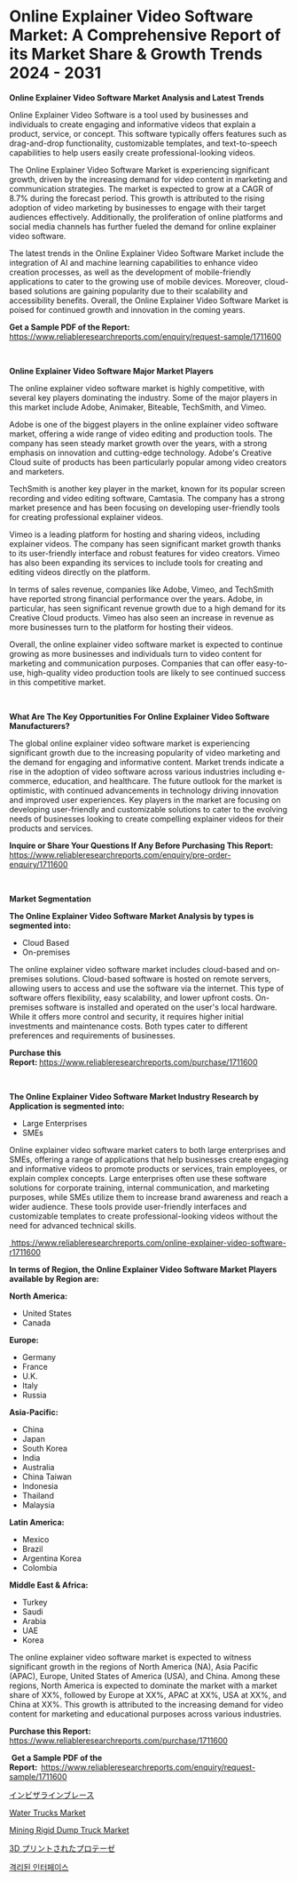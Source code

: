 <p><h1>Online Explainer Video Software Market: A Comprehensive Report of its Market Share & Growth Trends 2024 - 2031</h1></p><p><strong>Online Explainer Video Software Market Analysis and Latest Trends</strong></p>
<p><p>Online Explainer Video Software is a tool used by businesses and individuals to create engaging and informative videos that explain a product, service, or concept. This software typically offers features such as drag-and-drop functionality, customizable templates, and text-to-speech capabilities to help users easily create professional-looking videos.</p><p>The Online Explainer Video Software Market is experiencing significant growth, driven by the increasing demand for video content in marketing and communication strategies. The market is expected to grow at a CAGR of 8.7% during the forecast period. This growth is attributed to the rising adoption of video marketing by businesses to engage with their target audiences effectively. Additionally, the proliferation of online platforms and social media channels has further fueled the demand for online explainer video software.</p><p>The latest trends in the Online Explainer Video Software Market include the integration of AI and machine learning capabilities to enhance video creation processes, as well as the development of mobile-friendly applications to cater to the growing use of mobile devices. Moreover, cloud-based solutions are gaining popularity due to their scalability and accessibility benefits. Overall, the Online Explainer Video Software Market is poised for continued growth and innovation in the coming years.</p></p>
<p><strong>Get a Sample PDF of the Report:&nbsp;</strong> <a href="https://www.reliableresearchreports.com/enquiry/request-sample/1711600">https://www.reliableresearchreports.com/enquiry/request-sample/1711600</a></p>
<p>&nbsp;</p>
<p><strong>Online Explainer Video Software Major Market Players</strong></p>
<p><p>The online explainer video software market is highly competitive, with several key players dominating the industry. Some of the major players in this market include Adobe, Animaker, Biteable, TechSmith, and Vimeo.</p><p>Adobe is one of the biggest players in the online explainer video software market, offering a wide range of video editing and production tools. The company has seen steady market growth over the years, with a strong emphasis on innovation and cutting-edge technology. Adobe's Creative Cloud suite of products has been particularly popular among video creators and marketers.</p><p>TechSmith is another key player in the market, known for its popular screen recording and video editing software, Camtasia. The company has a strong market presence and has been focusing on developing user-friendly tools for creating professional explainer videos.</p><p>Vimeo is a leading platform for hosting and sharing videos, including explainer videos. The company has seen significant market growth thanks to its user-friendly interface and robust features for video creators. Vimeo has also been expanding its services to include tools for creating and editing videos directly on the platform.</p><p>In terms of sales revenue, companies like Adobe, Vimeo, and TechSmith have reported strong financial performance over the years. Adobe, in particular, has seen significant revenue growth due to a high demand for its Creative Cloud products. Vimeo has also seen an increase in revenue as more businesses turn to the platform for hosting their videos.</p><p>Overall, the online explainer video software market is expected to continue growing as more businesses and individuals turn to video content for marketing and communication purposes. Companies that can offer easy-to-use, high-quality video production tools are likely to see continued success in this competitive market.</p></p>
<p>&nbsp;</p>
<p><strong>What Are The Key Opportunities For Online Explainer Video Software Manufacturers?</strong></p>
<p><p>The global online explainer video software market is experiencing significant growth due to the increasing popularity of video marketing and the demand for engaging and informative content. Market trends indicate a rise in the adoption of video software across various industries including e-commerce, education, and healthcare. The future outlook for the market is optimistic, with continued advancements in technology driving innovation and improved user experiences. Key players in the market are focusing on developing user-friendly and customizable solutions to cater to the evolving needs of businesses looking to create compelling explainer videos for their products and services.</p></p>
<p><strong>Inquire or Share Your Questions If Any Before Purchasing This Report:</strong> <a href="https://www.reliableresearchreports.com/enquiry/pre-order-enquiry/1711600">https://www.reliableresearchreports.com/enquiry/pre-order-enquiry/1711600</a></p>
<p>&nbsp;</p>
<p><strong>Market Segmentation</strong></p>
<p><strong>The Online Explainer Video Software Market Analysis by types is segmented into:</strong></p>
<p><ul><li>Cloud Based</li><li>On-premises</li></ul></p>
<p><p>The online explainer video software market includes cloud-based and on-premises solutions. Cloud-based software is hosted on remote servers, allowing users to access and use the software via the internet. This type of software offers flexibility, easy scalability, and lower upfront costs. On-premises software is installed and operated on the user's local hardware. While it offers more control and security, it requires higher initial investments and maintenance costs. Both types cater to different preferences and requirements of businesses.</p></p>
<p><strong>Purchase this Report:&nbsp;</strong><a href="https://www.reliableresearchreports.com/purchase/1711600">https://www.reliableresearchreports.com/purchase/1711600</a></p>
<p>&nbsp;</p>
<p><strong>The Online Explainer Video Software Market Industry Research by Application is segmented into:</strong></p>
<p><ul><li>Large Enterprises</li><li>SMEs</li></ul></p>
<p><p>Online explainer video software market caters to both large enterprises and SMEs, offering a range of applications that help businesses create engaging and informative videos to promote products or services, train employees, or explain complex concepts. Large enterprises often use these software solutions for corporate training, internal communication, and marketing purposes, while SMEs utilize them to increase brand awareness and reach a wider audience. These tools provide user-friendly interfaces and customizable templates to create professional-looking videos without the need for advanced technical skills.</p></p>
<p><a href="https://www.reliableresearchreports.com/online-explainer-video-software-r1711600">&nbsp;https://www.reliableresearchreports.com/online-explainer-video-software-r1711600</a></p>
<p><strong>In terms of Region, the Online Explainer Video Software Market Players available by Region are:</strong></p>
<p>
    <p> <strong> North America: </strong>
        <ul>
            <li>United States</li>
            <li>Canada</li>
        </ul>
        </p> 
    <p> <strong> Europe: </strong>
        <ul>
            <li>Germany</li>
            <li>France</li>
            <li>U.K.</li>
            <li>Italy</li>
            <li>Russia</li>
        </ul>
        </p> 
    <p> <strong> Asia-Pacific: </strong>
        <ul>
            <li>China</li>
            <li>Japan</li>
            <li>South Korea</li>
            <li>India</li>
            <li>Australia</li>
            <li>China Taiwan</li>
            <li>Indonesia</li>
            <li>Thailand</li>
            <li>Malaysia</li>
        </ul>
        </p> 
    <p> <strong> Latin America: </strong>
        <ul>
            <li>Mexico</li>
            <li>Brazil</li>
            <li>Argentina Korea</li>
            <li>Colombia</li>
        </ul>
        </p> 
    <p> <strong> Middle East & Africa: </strong>
        <ul>
            <li>Turkey</li>
            <li>Saudi</li>
            <li>Arabia</li>
            <li>UAE</li>
            <li>Korea</li>
        </ul>
    </p>
    </p>
<p><p>The online explainer video software market is expected to witness significant growth in the regions of North America (NA), Asia Pacific (APAC), Europe, United States of America (USA), and China. Among these regions, North America is expected to dominate the market with a market share of XX%, followed by Europe at XX%, APAC at XX%, USA at XX%, and China at XX%. This growth is attributed to the increasing demand for video content for marketing and educational purposes across various industries.</p></p>
<p><strong>Purchase this Report: </strong><a href="https://www.reliableresearchreports.com/purchase/1711600">https://www.reliableresearchreports.com/purchase/1711600</a></p>
<p>&nbsp;<strong>Get a Sample PDF of the Report:&nbsp;&nbsp;</strong><a href="https://www.reliableresearchreports.com/enquiry/request-sample/1711600">https://www.reliableresearchreports.com/enquiry/request-sample/1711600</a></p>
<p><strong></strong></p>
<p><p><a href="https://github.com/JacksonWiza1924/Market-Research-Report-List-2/blob/main/4880015126919.md">インビザラインブレース</a></p><p><a href="https://github.com/mbisetmhermsr/Market-Research-Report-List-2/blob/main/water-trucks-market.md">Water Trucks Market</a></p><p><a href="https://github.com/elizabethdagraca/Market-Research-Report-List-3/blob/main/mining-rigid-dump-truck-market.md">Mining Rigid Dump Truck Market</a></p><p><a href="https://github.com/hwbcz413288296/Market-Research-Report-List-2/blob/main/2114207126918.md">3D プリントされたプロテーゼ</a></p><p><a href="https://github.com/trmesnao7959541/Market-Research-Report-List-2/blob/main/4983686118154.md">격리된 인터페이스</a></p></p>
